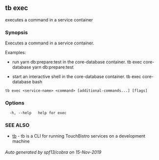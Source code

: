 ## tb exec

executes a command in a service container

### Synopsis

Executes a command in a service container.

Examples:
- run yarn db:prepare:test in the core-database container.
	tb exec core-database yarn db:prepare:test

- start an interactive shell in the core-database container.
	tb exec core-database bash

```
tb exec <service-name> <command> [additional-commands...] [flags]
```

### Options

```
  -h, --help   help for exec
```

### SEE ALSO

* [tb](tb.md)	 - tb is a CLI for running TouchBistro services on a development machine

###### Auto generated by spf13/cobra on 15-Nov-2019
